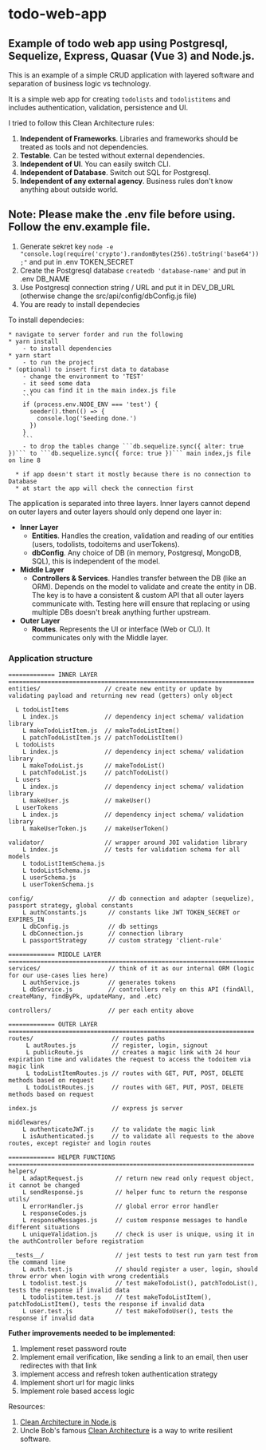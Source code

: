 # todo-web-app
## Example of todo web app using Postgresql, Sequelize, Express, Quasar (Vue 3) and Node.js.
This is an example of a simple CRUD application with layered software and separation of business logic vs technology.

It is a simple web app for creating `todolists` and `todolistitems` and includes authentication, validation, persistence and UI.

I tried to follow this Clean Architecture rules:
1. **Independent of Frameworks**. Libraries and frameworks should be treated as tools and not dependencies.
2. **Testable**. Can be tested without external dependencies.
3. **Independent of UI**. You can easily switch CLI.
4. **Independent of Database**. Switch out SQL for Postgresql.
5. **Independent of any external agency**. Business rules don't know anything about outside world.


## Note: Please make the .env file before using. Follow the env.example file.
1. Generate sekret key ```node -e "console.log(require('crypto').randomBytes(256).toString('base64'));"``` and put in .env TOKEN_SECRET
2. Create the Postgresql database ```createdb 'database-name'``` and put in .env DB_NAME
3. Use Postgresql connection string / URL and put it in DEV_DB_URL (otherwise change the src/api/config/dbConfig.js file)
4. You are ready to install dependecies


To install dependecies:

    * navigate to server forder and run the following
    * yarn install
        - to install dependencies
    * yarn start
        - to run the project
    * (optional) to insert first data to database
        - change the environment to 'TEST'
        - it seed some data
        - you can find it in the main index.js file
        ```
        if (process.env.NODE_ENV === 'test') {
          seeder().then(() => {
            console.log('Seeding done.')
          })
        }
        ```
        - to drop the tables change ```db.sequelize.sync({ alter: true })``` to ```db.sequelize.sync({ force: true })``` main index,js file on line 8

      * if app doesn't start it mostly because there is no connection to Database
      * at start the app will check the connection first

The application is separated into three layers. Inner layers cannot depend on outer layers and outer layers should only depend one layer in:

- **Inner Layer**
   - **Entities**. Handles the creation, validation and reading of our entities (users, todolists, todoitems and userTokens).
   - **dbConfig**. Any choice of DB (in memory, Postgresql, MongoDB, SQL), this is independent of the model.
- **Middle Layer**
   - **Controllers & Services**. Handles transfer between the DB (like an ORM). Depends on the model to validate and create the entity in DB. The key is to have a consistent & custom API that all outer layers communicate with. Testing here will ensure that replacing or using multiple DBs doesn't break anything further upstream.
- **Outer Layer**
   - **Routes**. Represents the UI or interface (Web or CLI). It communicates only with the Middle layer.

### Application structure
```
============= INNER LAYER =====================================================================
entities/                  // create new entity or update by validating payload and returning new read (getters) only object

  L todoListItems
    L index.js             // dependency inject schema/ validation library
    L makeTodoListItem.js  // makeTodoListItem()
    L patchTodoListItem.js // patchTodoListItem()
  L todoLists
    L index.js             // dependency inject schema/ validation library
    L makeTodoList.js      // makeTodoList()
    L patchTodoList.js     // patchTodoList()
  L users
    L index.js             // dependency inject schema/ validation library
    L makeUser.js          // makeUser()
  L userTokens
    L index.js             // dependency inject schema/ validation library
    L makeUserToken.js     // makeUserToken()

validator/                 // wrapper around JOI validation library
    L index.js             // tests for validation schema for all models
    L todoListItemSchema.js
    L todoListSchema.js
    L userSchema.js
    L userTokenSchema.js

config/                     // db connection and adapter (sequelize), passport strategy, global constants
    L authConstants.js      // constants like JWT TOKEN_SECRET or EXPIRES_IN
    L dbConfig.js           // db settings
    L dbConnection.js       // connection library
    L passportStrategy      // custom strategy 'client-rule'

============= MIDDLE LAYER =====================================================================
services/                   // think of it as our internal ORM (logic for our use-cases lies here)
    L authService.js        // generates tokens           
    L dbService.js          // controllers rely on this API (findAll, createMany, findByPk, updateMany, and .etc)

controllers/                // per each entity above

============= OUTER LAYER =====================================================================
routes/                      // routes paths
     L autRoutes.js          // register, login, signout
     L publicRoute.js        // creates a magic link with 24 hour expiration time and validates the request to access the todoitem via magic link
     L todoListItemRoutes.js // routes with GET, PUT, POST, DELETE methods based on request
     L todoListRoutes.js     // routes with GET, PUT, POST, DELETE methods based on request
     
index.js                     // express js server

middlewares/
    L authenticateJWT.js     // to validate the magic link
    L isAuthenticated.js     // to validate all requests to the above routes, except register and login routes

============= HELPER FUNCTIONS =====================================================================
helpers/
    L adaptRequest.js         // return new read only request object, it cannot be changed
    L sendResponse.js         // helper func to return the response
utils/
    L errorHandler.js         // global error error handler
    L responseCodes.js
    L responseMessages.js     // custom response messages to handle different situations
    L uniqueValidation.js     // check is user is unique, using it in the authController before registration

__tests__/                    // jest tests to test run yarn test from the command line
    L auth.test.js            // should register a user, login, should throw error when login with wrong credentials
    L todolist.test.js        // test makeTodoList(), patchTodoList(), tests the response if invalid data
    L todolistitem.test.js    // test makeTodoListItem(), patchTodoListItem(), tests the response if invalid data
    L user.test.js            // test makeTodoUser(), tests the response if invalid data
```

**Futher improvements needed to be implemented:**
1. Implement reset password route
2. Implement email verification, like sending a link to an email, then user redirectes with that link
3. implement access and refresh token authentication strategy
4. Implement short url for magic links
5. Implement role based access logic


Resources:
1. [Clean Architecture in Node.js](https://mannhowie.com/clean-architecture-node)
2. Uncle Bob's famous [Clean Architecture](https://blog.cleancoder.com/uncle-bob/2012/08/13/the-clean-architecture.html) is a way to write resilient software.
